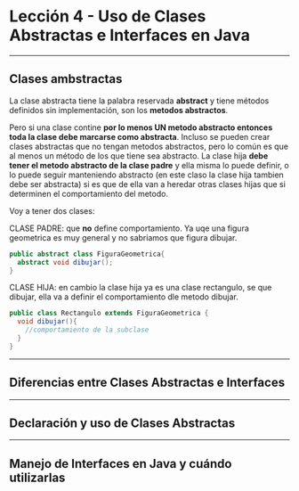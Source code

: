 # Lección 4 - Uso de Clases Abstractas e Interfaces en Java

---

## Clases ambstractas


La clase abstracta tiene la palabra reservada **abstract** y tiene métodos definidos sin implementación, son los **metodos abstractos**.

Pero si una clase contine **por lo menos UN metodo abstracto entonces toda la clase debe marcarse como abstracta**. Incluso se pueden crear clases abstractas que no tengan metodos abstractos, pero lo común es que al menos un método de los que tiene sea abstracto. La clase hija **debe tener el metodo abstracto de la clase padre** y ella misma lo puede definir, o lo puede seguir manteniendo abstracto (en este claso la clase hija tambien debe ser abstracta) si es que de ella van a heredar otras clases hijas que si determinen el comportamiento del metodo.

Voy a tener dos clases:

CLASE PADRE: que **no** define comportamiento. Ya uqe una figura geometrica es muy general y no sabriamos que figura dibujar.

```JAVA
public abstract class FiguraGeometrica{
  abstract void dibujar();
}
```

CLASE HIJA: en cambio la clase hija ya es una clase rectangulo, se que dibujar, ella va a definir el comportamiento dle metodo dibujar.

```JAVA
public class Rectangulo extends FiguraGeometrica {
  void dibujar(){
    //comportamiento de la subclase
  }
}
```


---

## Diferencias entre Clases Abstractas e Interfaces

---

## Declaración y uso de Clases Abstractas

---

## Manejo de Interfaces en Java y cuándo utilizarlas
